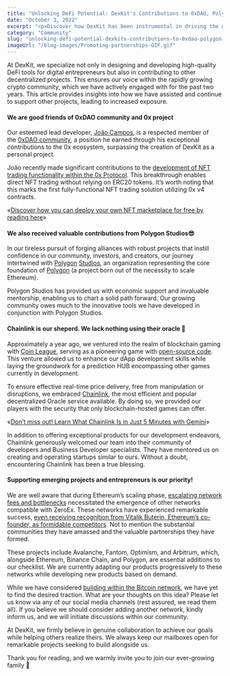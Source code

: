 ```yaml
---
title: "Unlocking DeFi Potential: DexKit's Contributions to 0xDAO, Polygon Studios, and Chainlink"
date: "October 3, 2022"
excerpt: "<p>Discover how DexKit has been instrumental in driving the growth of decentralized finance (DeFi) through its partnerships with 0xDAO, Polygon Studios, and Chainlink. From pioneering NFT trading solutions to leveraging industry-leading Oracle services, DexKit is at the forefront of empowering digital entrepreneurs and revolutionizing the crypto community.</p> "
category: "Community"
slug: "unlocking-defi-potential-dexkits-contributions-to-0xdao-polygon-studios-and-chainlink"
imageUrl: "/blog-images/Promoting-partnerships-GIF.gif"
---
```


At DexKit, we specialize not only in designing and developing high-quality DeFi tools for digital entrepreneurs but also in contributing to other decentralized projects. This ensures our voice within the rapidly growing crypto community, which we have actively engaged with for the past two years. This article provides insights into how we have assisted and continue to support other projects, leading to increased exposure.

#### We are good friends of 0xDAO community and 0x project

Our esteemed lead developer, [João Campos](https://docs.dexkit.com/welcome/the-startup/meet-the-team#joao-campos), is a respected member of the [0xDAO community](https://twitter.com/0xCommunityDAO), a position he earned through his exceptional contributions to the 0x ecosystem, surpassing the creation of DexKit as a personal project.

João recently made significant contributions to the [development of NFT trading functionality within the 0x Protocol](https://twitter.com/0xCommunityDAO/status/1501630674817671170). This breakthrough enables direct NFT trading without relying on ERC20 tokens. It’s worth noting that this marks the first fully-functional NFT trading solution utilizing 0x v4 contracts.

«[Discover how you can deploy your own NFT marketplace for free by reading here](https://dexkit.com/were-the-first-project-in-the-whole-world-providing-this-nft-tool/)»

#### We also received valuable contributions from Polygon Studios😎

In our tireless pursuit of forging alliances with robust projects that instill confidence in our community, investors, and creators, our journey intertwined with [Polygon](https://polygonstudios.com/) [Studios](https://polygonstudios.com/), an organization representing the core foundation of [Polygon](https://polygon.technology/) (a project born out of the necessity to scale Ethereum).

Polygon Studios has provided us with economic support and invaluable mentorship, enabling us to chart a solid path forward. Our growing community owes much to the innovative tools we have developed in conjunction with Polygon Studios.

#### Chainlink is our sheperd. We lack nothing using their oracle 🙏

Approximately a year ago, we ventured into the realm of blockchain gaming with [Coin League](https://coinleague.com/), serving as a pioneering game with [open-source code](https://github.com/DexKit/coin-leagues). This venture allowed us to enhance our dApp development skills while laying the groundwork for a prediction HUB encompassing other games currently in development.

To ensure effective real-time price delivery, free from manipulation or disruptions, we embraced [Chainlink](https://chain.link/), the most efficient and popular decentralized Oracle service available. By doing so, we provided our players with the security that only blockchain-hosted games can offer.

«[Don’t miss out! Learn What Chainlink Is in Just 5 Minutes with Gemini](https://www.gemini.com/cryptopedia/what-is-chainlink-and-how-does-it-work)»

In addition to offering exceptional products for our development endeavors, Chainlink generously welcomed our team into their community of developers and Business Developer specialists. They have mentored us on creating and operating startups similar to ours. Without a doubt, encountering Chainlink has been a true blessing.

#### Supporting emerging projects and entrepreneurs is our priority!

We are well aware that during Ethereum’s scaling phase, [escalating network fees and bottlenecks](https://finance.yahoo.com/news/ethereum-gas-price-surges-unsustainable-160039803.html) necessitated the emergence of other networks compatible with ZeroEx. These networks have experienced remarkable success, [even receiving recognition from Vitalik Buterin, Ethereum’s co-founder, as formidable competitors](https://cointelegraph.com/news/vitalik-shows-support-for-optimism-s-governance-structure-and-op-gas-proposal). Not to mention the substantial communities they have amassed and the valuable partnerships they have formed.

These projects include Avalanche, Fantom, Optimism, and Arbitrum, which, alongside Ethereum, Binance Chain, and Polygon, are essential additions to our checklist. We are currently adapting our products progressively to these networks while developing new products based on demand.

While we have considered [building within the Bitcoin network](https://www.nasdaq.com/articles/building-applications-on-top-of-the-bitcoin-protocol), we have yet to find the desired traction. What are your thoughts on this idea? Please let us know via any of our social media channels (rest assured, we read them all). If you believe we should consider adding another network, kindly inform us, and we will initiate discussions within our community.

At DexKit, we firmly believe in genuine collaboration to achieve our goals while helping others realize theirs. We always keep our mailboxes open for remarkable projects seeking to build alongside us.

Thank you for reading, and we warmly invite you to join our ever-growing family 🤗